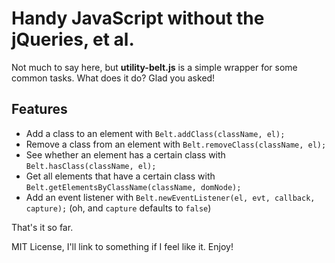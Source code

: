 # Handy JavaScript without the jQueries, et al.

Not much to say here, but **utility-belt.js** is a simple wrapper for some common tasks. What does it do? Glad you asked!

## Features

* Add a class to an element with `Belt.addClass(className, el);`
* Remove a class from an element with  `Belt.removeClass(className, el);`
* See whether an element has a certain class with `Belt.hasClass(className, el);`
* Get all elements that have a certain class with `Belt.getElementsByClassName(className, domNode);`
* Add an event listener with `Belt.newEventListener(el, evt, callback, capture);` (oh, and `capture` defaults to `false`)

That's it so far.

MIT License, I'll link to something if I feel like it. Enjoy!